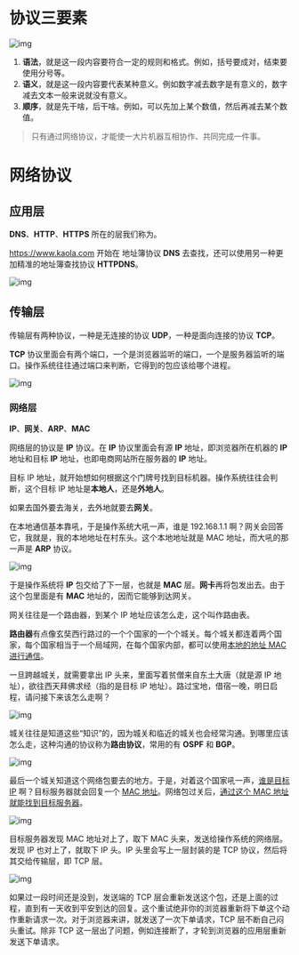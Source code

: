 # 协议三要素

![img](image/e823209e795faacdbb9b557750e7d37d.jpg)

1. **语法**，就是这一段内容要符合一定的规则和格式。例如，括号要成对，结束要使用分号等。
2. **语义**，就是这一段内容要代表某种意义。例如数字减去数字是有意义的，数字减去文本一般来说就没有意义。
3. **顺序**，就是先干啥，后干啥。例如，可以先加上某个数值，然后再减去某个数值。

> 只有通过网络协议，才能使一大片机器互相协作、共同完成一件事。

# 网络协议

## 应用层

**DNS**、**HTTP**、**HTTPS** 所在的层我们称为。

https://www.kaola.com 开始在 地址簿协议 **DNS** 去查找，还可以使用另一种更加精准的地址簿查找协议 **HTTPDNS**。

![img](image/70e8ad0531ada8baac174ce6862fede9.jpg)

## 传输层

传输层有两种协议，一种是无连接的协议 **UDP**，一种是面向连接的协议 **TCP**。

**TCP** 协议里面会有两个端口，一个是浏览器监听的端口，一个是服务器监听的端口。操作系统往往通过端口来判断，它得到的包应该给哪个进程。

![img](image/64fcf0cc5baade70769da2160637d70c.jpg)

### 网络层

**IP**、**网关**、**ARP**、**MAC**

网络层的协议是 **IP** 协议。在 **IP** 协议里面会有源 **IP** 地址，即浏览器所在机器的 **IP** 地址和目标 **IP** 地址，也即电商网站所在服务器的 **IP** 地址。

目标 IP 地址，就开始想如何根据这个门牌号找到目标机器。操作系统往往会判断，这个目标 IP 地址是**本地人**，还是**外地人**。

如果去国外要去海关，去外地就要去**网关**。

在本地通信基本靠吼，于是操作系统大吼一声，谁是 192.168.1.1 啊？网关会回答它，我就是，我的本地地址在村东头。这个本地地址就是 MAC 地址，而大吼的那一声是 **ARP** 协议。

![img](image/191947411849da8738dfea8394780962.jpg)

于是操作系统将 **IP** 包交给了下一层，也就是 **MAC** 层。**网卡**再将包发出去。由于这个包里面是有 **MAC** 地址的，因而它能够到达网关。

网关往往是一个路由器，到某个 IP 地址应该怎么走，这个叫作路由表。

**路由器**有点像玄奘西行路过的一个个国家的一个个城关。每个城关都连着两个国家，每个国家相当于一个局域网，在每个国家内部，都可以使用<u>本地的地址 MAC 进行通信</u>。

一旦跨越城关，就需要拿出 IP 头来，里面写着贫僧来自东土大唐（就是源 IP 地址），欲往西天拜佛求经（指的是目标 IP 地址）。路过宝地，借宿一晚，明日启程，请问接下来该怎么走啊？

![img](image/9b0d10b384ecd0de11c8596f8890df79.jpg)

城关往往是知道这些“知识”的，因为城关和临近的城关也会经常沟通。到哪里应该怎么走，这种沟通的协议称为**路由协议**，常用的有 **OSPF** 和 **BGP**。

![img](image/080495a63148905877f252d097be786f.jpg)

最后一个城关知道这个网络包要去的地方。于是，对着这个国家吼一声，<u>谁是目标 IP</u> 啊？目标服务器就会回复一个 <u>MAC 地址</u>。网络包过关后，<u>通过这个 MAC 地址就能找到目标服务器</u>。

![img](image/a35e16acd0912ae3e79567ca0358df9e.jpg)

目标服务器发现 MAC 地址对上了，取下 MAC 头来，发送给操作系统的网络层。发现 IP 也对上了，就取下 IP 头。IP 头里会写上一层封装的是 TCP 协议，然后将其交给传输层，即 TCP 层。

![img](image/5985d6d430e1b1d3f165bf0f916ed954.jpg)

如果过一段时间还是没到，发送端的 TCP 层会重新发送这个包，还是上面的过程，直到有一天收到平安到达的回复。这个重试绝非你的浏览器重新将下单这个动作重新请求一次。对于浏览器来讲，就发送了一次下单请求，TCP 层不断自己闷头重试。除非 TCP 这一层出了问题，例如连接断了，才轮到浏览器的应用层重新发送下单请求。
